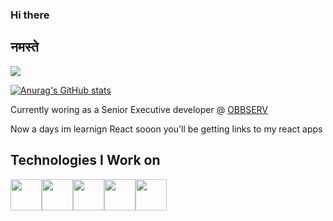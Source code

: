
<!-- in your header -->
<link rel="stylesheet" href="https://cdn.jsdelivr.net/gh/devicons/devicon@latest/devicon.min.css">


### Hi there
## नमस्ते
![](https://komarev.com/ghpvc/?username=mandeephub&color=blue)

[![Anurag's GitHub stats](https://github-readme-stats.vercel.app/api?username=mandeephub)](https://github.com/anuraghazra/github-readme-stats)

Currently woring as a Senior Executive developer @ <a href="https://obbserv.com/" target="blank">OBBSERV</a>

Now a days im learnign React sooon you'll be getting links to my react apps

## Technologies I Work on  
<div style="display:flex">
<img src="https://cdn.jsdelivr.net/gh/devicons/devicon/icons/html5/html5-original-wordmark.svg" style="width:50px"/>
<img src="https://cdn.jsdelivr.net/gh/devicons/devicon/icons/css3/css3-original-wordmark.svg" style="width:50px"/>
<img src="https://cdn.jsdelivr.net/gh/devicons/devicon/icons/javascript/javascript-original.svg" style="width:50px"/>
<img src="https://cdn.jsdelivr.net/gh/devicons/devicon/icons/react/react-original.svg" style="width:50px"/>
<img src="https://cdn.jsdelivr.net/gh/devicons/devicon/icons/python/python-original.svg" style="width:50px"/>
</div>
